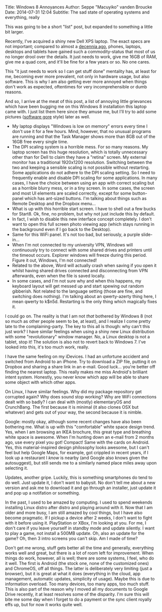 Title: Windows 8 Annoyances
Author: Seppe "Macuyiko" vanden Broucke
Date: 2014-07-31 12:04
Subtitle: The sad state of operating systems and everything, really

This was going to be a short "list" post, but expanded to something a little bit larger.

Recently, I've acquired a shiny new Dell XPS laptop. The exact specs are not important; compared to almost a [decennia ago](|filename|/2014/2014_02_converting-plain-text-references-to-bibtex.md), phones, laptops, desktops and tablets have gained such a commodity-status that most of us no longer drool over the details. It just needs to work, give me 16GB of RAM, give me a quad core, and it'll be fine for a few years or so. No one cares.

This "it just needs to work so I can get stuff done" mentality has, at least for me, becoming ever more prevalent, not only in hardware usage, but also software. This is why I am also getting ever more annoyed when things don't work as expected, oftentimes for very incomprehensible or dumb reasons.

And so, I arrive at the meat of this post, a list of annoying little grievances which have been bugging me on this Windows 8 installation this laptop came with. I just list them here since they amuse me, but I'll try to add some pictures ([software gore](http://www.reddit.com/r/softwaregore/) style) later as well.

* My laptop displays "Windows is low on memory" errors every time I don't use it for a few hours. Mind, however, that no unusual programs are running and that the Task Manager shows more than 8GB out of the 16GB free every single time.
* The DPI scaling system is a horrible mess. For so many reasons. My laptop screen has this huge resolution, which is totally unnecessary other than for Dell to claim they have a "retina" screen. My external monitor has a traditional 1920x1200 resolution. Switching between the two and keeping a sensible scaling is not possible without restarting. Some applications do not adhere to the DPI scaling setting. So I need to frequently enable and disable DPI scaling for some applications. In many cases, I have the choice between using an app with correct scaling but as a horrible blurry mess, or in a tiny screen. In some cases, the screen and most UI elements are scaled correctly, except for some button-panel which has ant-sized buttons. I'm talking about things such as Remote Desktop and the Dropbox menu...
* What is up with this horrible start screen. I have to shell out a few bucks for Start8. Ok, fine, no problem, but why not just include this by default.
* In fact, I wish to disable this new interface concept completely. I don't want to open this full screen photo viewing app (which stays running in the background even if I go back to the Desktop).
* Same for this WiFi panel. It's not too bad, but seriously, a purple slide-in...
* When I'm not connected to my university VPN, Windows will continuously try to connect with some shared drives and printers until the timeout occurs. Explorer windows will freeze during this period. Figure it out, Windows, I'm not connected!
* Related to the above, Word will actually crash when saving if you open it whilst having shared drives connected and disconnecting from VPN afterwards, even when the file is saved locally.
* In some cases, and I'm not sure why and when this happens, my keyboard layout will get messed up and start spewing out random gibberish. Not related to the language setting (those are fine, and switching does nothing). I'm talking about an qwerty-azerty thing here, I mean qwerty to k$n5d. Restarting is the only thing which magically fixes it.

I could go on. The reality is that I am not *that* bothered by Windows 8 (not so much as other people seem to be, at least), and I realize I come pretty late to the complaining-party. The key to this all is though: why can't this just work? I have similar feelings when using a shiny new Linux distribution with some "revolutionary" window manager. No, a Linux desktop is not a tablet, stop it! The solution is also not to revert back to Windows 7. I've looked into this, it's too much work, really.

I have the same feeling on my iDevices. I had an unfortune accident and switched from Android to an iPhone. Try to download a ZIP file, putting it on Dropbox and sharing a share link in an e-mail. Good luck... you're better off finding the nearest laptop. This really makes me miss Android's brilliant intent system. Honestly, you never know which app will be able to share some object with which other apps.

On Linux, I have similar feelings. Why did my package repository get corrupted again? Why does sound stop working? Why are WiFi connections dealt with so badly? I can deal with (mostly) elementaryOS and CrunchBang. The first because it is minimal (it also clones OSX but whatever) and gets out of your way, the second because it is nimble.

Google: mostly okay, although some recent changes have also been bothering me. What is up with this "comfortable" white space design trend. Yes, when I am browsing an IKEA brochure, this great type and breathing white space is awesome. When I'm hunting down an e-mail from 2 months ago, use every pixel you got! Compact! Same with the cards on Android. Yes, this material-inspired design philosophy looks awesome, but I can't feel but help Google Maps, for example, got crippled in recent years, if I look up a restaurant I *know* is nearby (and Google also knows given the autosuggest), but still sends me to a similarly named place miles away upon selecting it.

Updates, another gripe. Luckily, this is something smartphones do tend to do well. Just update it, I don't want to babysit. No don't tell me about a new version and ask me to download it and go through an installer, just update it and pop up a notifation or something.

In the past, I used to be amazed by computing. I used to spend weekends installing Linux distro after distro and playing around with it. Now that I am older and more busy, I am still amazed by cool things, but I have also become pragmatic. If I pickup a device after 2 weeks, I don't want to fight with it before using it. PlayStation or XBox, I'm looking at you. For me, I don't care if you leave yourself in standby mode and update silently. I want to play a game, not install a 500MB update. Oh, also an update for the game? Oh, then 3 intro screens you can't skip. Am I made of time?

Don't get me wrong, stuff gets better all the time and generally, everything works well and great, but there is a lot of room left for improvement. When things do work, however, all is well; there are some systems, I feel, who do it well. The first is Android (the stock one, none of the customized ones) and ChromeOS, off all things. The latter is deliberately very limiting (just a browser), but it is great at what it does (everything in the cloud, app management, automatic updates, simplicity of usage). Maybe this is due to information overload. Too many devices, too many apps, too much stuff. This is also part of the reason why I moved all my documents to Google Drive recently, it at least resolves some of the disparity. I'm sure this will bite me some day when I forget to do a payment or the sync client royally effs up, but for now it works quite well.
